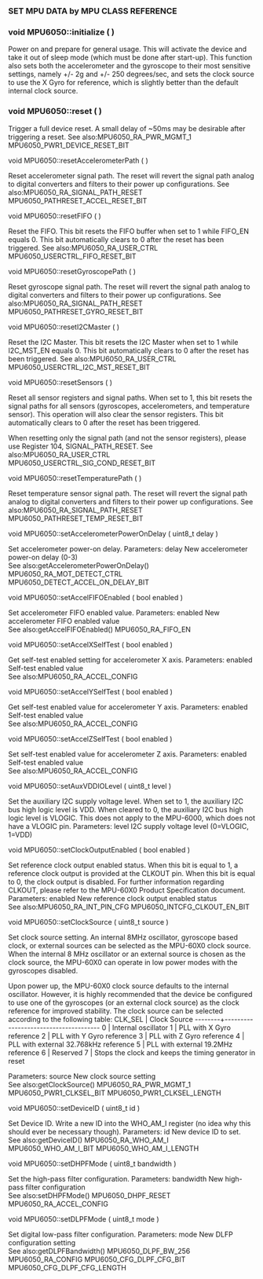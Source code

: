 ###  SET MPU DATA by MPU CLASS REFERENCE


###  void MPU6050::initialize  (  )  


Power on and prepare for general usage. This will activate the device and take it out of sleep mode (which must be done after start-up). This function also sets both the accelerometer and the gyroscope to their most sensitive settings, namely +/- 2g and +/- 250 degrees/sec, and sets the clock source to use the X Gyro for reference, which is slightly better than the default internal clock source. 
 


###  void MPU6050::reset  (  )  


Trigger a full device reset. A small delay of ~50ms may be desirable after triggering a reset. 
See also:MPU6050_RA_PWR_MGMT_1 MPU6050_PWR1_DEVICE_RESET_BIT  


void MPU6050::resetAccelerometerPath  (  )  


Reset accelerometer signal path. The reset will revert the signal path analog to digital converters and filters to their power up configurations. 
See also:MPU6050_RA_SIGNAL_PATH_RESET MPU6050_PATHRESET_ACCEL_RESET_BIT  


void MPU6050::resetFIFO  (  )  


Reset the FIFO. This bit resets the FIFO buffer when set to 1 while FIFO_EN equals 0. This bit automatically clears to 0 after the reset has been triggered. 
See also:MPU6050_RA_USER_CTRL MPU6050_USERCTRL_FIFO_RESET_BIT  


void MPU6050::resetGyroscopePath  (  )  


Reset gyroscope signal path. The reset will revert the signal path analog to digital converters and filters to their power up configurations. 
See also:MPU6050_RA_SIGNAL_PATH_RESET MPU6050_PATHRESET_GYRO_RESET_BIT  


void MPU6050::resetI2CMaster  (  )  


Reset the I2C Master. This bit resets the I2C Master when set to 1 while I2C_MST_EN equals 0. This bit automatically clears to 0 after the reset has been triggered. 
See also:MPU6050_RA_USER_CTRL MPU6050_USERCTRL_I2C_MST_RESET_BIT  


void MPU6050::resetSensors  (  )  


Reset all sensor registers and signal paths. When set to 1, this bit resets the signal paths for all sensors (gyroscopes, accelerometers, and temperature sensor). This operation will also clear the sensor registers. This bit automatically clears to 0 after the reset has been triggered.

When resetting only the signal path (and not the sensor registers), please use Register 104, SIGNAL_PATH_RESET.
See also:MPU6050_RA_USER_CTRL MPU6050_USERCTRL_SIG_COND_RESET_BIT  


void MPU6050::resetTemperaturePath  (  )  


Reset temperature sensor signal path. The reset will revert the signal path analog to digital converters and filters to their power up configurations. 
See also:MPU6050_RA_SIGNAL_PATH_RESET MPU6050_PATHRESET_TEMP_RESET_BIT  


void MPU6050::setAccelerometerPowerOnDelay  ( uint8_t  delay )  


Set accelerometer power-on delay. 
Parameters:
delay New accelerometer power-on delay (0-3)  
See also:getAccelerometerPowerOnDelay() MPU6050_RA_MOT_DETECT_CTRL MPU6050_DETECT_ACCEL_ON_DELAY_BIT  


void MPU6050::setAccelFIFOEnabled  ( bool  enabled )  


Set accelerometer FIFO enabled value. 
Parameters:
enabled New accelerometer FIFO enabled value  
See also:getAccelFIFOEnabled() MPU6050_RA_FIFO_EN  


void MPU6050::setAccelXSelfTest  ( bool  enabled )  


Get self-test enabled setting for accelerometer X axis. 
Parameters:
enabled Self-test enabled value  
See also:MPU6050_RA_ACCEL_CONFIG  


void MPU6050::setAccelYSelfTest  ( bool  enabled )  


Get self-test enabled value for accelerometer Y axis. 
Parameters:
enabled Self-test enabled value  
See also:MPU6050_RA_ACCEL_CONFIG  


void MPU6050::setAccelZSelfTest  ( bool  enabled )  


Set self-test enabled value for accelerometer Z axis. 
Parameters:
enabled Self-test enabled value  
See also:MPU6050_RA_ACCEL_CONFIG  


void MPU6050::setAuxVDDIOLevel  ( uint8_t  level )  


Set the auxiliary I2C supply voltage level. When set to 1, the auxiliary I2C bus high logic level is VDD. When cleared to 0, the auxiliary I2C bus high logic level is VLOGIC. This does not apply to the MPU-6000, which does not have a VLOGIC pin. 
Parameters:
level I2C supply voltage level (0=VLOGIC, 1=VDD)  
 


void MPU6050::setClockOutputEnabled  ( bool  enabled )  


Set reference clock output enabled status. When this bit is equal to 1, a reference clock output is provided at the CLKOUT pin. When this bit is equal to 0, the clock output is disabled. For further information regarding CLKOUT, please refer to the MPU-60X0 Product Specification document. 
Parameters:
enabled New reference clock output enabled status  
See also:MPU6050_RA_INT_PIN_CFG MPU6050_INTCFG_CLKOUT_EN_BIT  


void MPU6050::setClockSource  ( uint8_t  source )  


Set clock source setting. An internal 8MHz oscillator, gyroscope based clock, or external sources can be selected as the MPU-60X0 clock source. When the internal 8 MHz oscillator or an external source is chosen as the clock source, the MPU-60X0 can operate in low power modes with the gyroscopes disabled.

Upon power up, the MPU-60X0 clock source defaults to the internal oscillator. However, it is highly recommended that the device be configured to use one of the gyroscopes (or an external clock source) as the clock reference for improved stability. The clock source can be selected according to the following table:
 CLK_SEL | Clock Source
 --------+--------------------------------------
 0       | Internal oscillator
 1       | PLL with X Gyro reference
 2       | PLL with Y Gyro reference
 3       | PLL with Z Gyro reference
 4       | PLL with external 32.768kHz reference
 5       | PLL with external 19.2MHz reference
 6       | Reserved
 7       | Stops the clock and keeps the timing generator in reset
 
Parameters:
source New clock source setting  
See also:getClockSource() MPU6050_RA_PWR_MGMT_1 MPU6050_PWR1_CLKSEL_BIT MPU6050_PWR1_CLKSEL_LENGTH  


void MPU6050::setDeviceID  ( uint8_t  id )  


Set Device ID. Write a new ID into the WHO_AM_I register (no idea why this should ever be necessary though). 
Parameters:
id New device ID to set.  
See also:getDeviceID() MPU6050_RA_WHO_AM_I MPU6050_WHO_AM_I_BIT MPU6050_WHO_AM_I_LENGTH  


void MPU6050::setDHPFMode  ( uint8_t  bandwidth )  


Set the high-pass filter configuration. 
Parameters:
bandwidth New high-pass filter configuration  
See also:setDHPFMode() MPU6050_DHPF_RESET MPU6050_RA_ACCEL_CONFIG  


void MPU6050::setDLPFMode  ( uint8_t  mode )  


Set digital low-pass filter configuration. 
Parameters:
mode New DLFP configuration setting  
See also:getDLPFBandwidth() MPU6050_DLPF_BW_256 MPU6050_RA_CONFIG MPU6050_CFG_DLPF_CFG_BIT MPU6050_CFG_DLPF_CFG_LENGTH 

